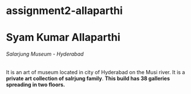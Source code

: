 # assignment2-allaparthi

# Syam Kumar Allaparthi

###### Salarjung Museum - Hyderabad

<p>

It is an art of museum located in city of Hyderabad on the Musi river. It is a **private art collection of salrjung family**. **This build has 38 galleries spreading in two floors.**

</p>